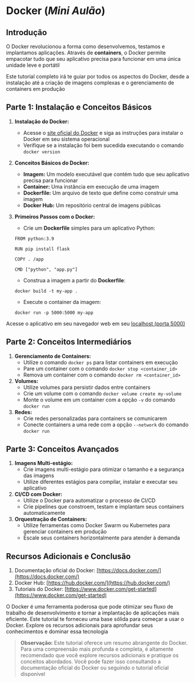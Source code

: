 # Docker (_Mini Aulão_)

## Introdução

O Docker revolucionou a forma como desenvolvemos, testamos e implantamos aplicações. Através de **containers**, o Docker permite empacotar tudo que seu aplicativo precisa para funcionar em uma única unidade leve e portátil

Este tutorial completo irá te guiar por todos os aspectos do Docker, desde a instalação até a criação de imagens complexas e o gerenciamento de containers em produção

## Parte 1: Instalação e Conceitos Básicos

1. **Instalação do Docker:**
    - Acesse o [site oficial do Docker](https://www.docker.com/get-started) e siga as instruções para instalar o Docker em seu sistema operacional
    - Verifique se a instalação foi bem sucedida executando o comando `docker version`
2. **Conceitos Básicos do Docker:**
    - **Imagem:** Um modelo executável que contém tudo que seu aplicativo precisa para funcionar
    - **Container:** Uma instância em execução de uma imagem
    - **Dockerfile:** Um arquivo de texto que define como construir uma imagem
    - **Docker Hub:** Um repositório central de imagens públicas
3. **Primeiros Passos com o Docker:**

    - Crie um **Dockerfile** simples para um aplicativo Python:

    ```docker
    FROM python:3.9

    RUN pip install flask

    COPY . /app

    CMD ["python", "app.py"]
    ```

    - Construa a imagem a partir do **Dockerfile**:

    ```docker
    docker build -t my-app .
    ```

    - Execute o container da imagem:

    ```docker
    docker run -p 5000:5000 my-app
    ```

Acesse o aplicativo em seu navegador web em seu [localhost (porta 5000)](http://localhost:5000)

## Parte 2: Conceitos Intermediários

1. **Gerenciamento de Containers:**
    - Utilize o comando `docker ps` para listar containers em execução
    - Pare um container com o comando `docker stop <container_id>`
    - Remova um container com o comando `docker rm <container_id>`
2. **Volumes:**
    - Utilize volumes para persistir dados entre containers
    - Crie um volume com o comando `docker volume create my-volume`
    - Monte o volume em um container com a opção `-v` do comando `docker run`
3. **Redes:**
    - Crie redes personalizadas para containers se comunicarem
    - Conecte containers a uma rede com a opção `--network` do comando `docker run`

## Parte 3: Conceitos Avançados

1. **Imagens Multi-estágio:**
    - Crie imagens multi-estágio para otimizar o tamanho e a segurança das imagens
    - Utilize diferentes estágios para compilar, instalar e executar seu aplicativo
2. **CI/CD com Docker:**
    - Utilize o Docker para automatizar o processo de CI/CD
    - Crie pipelines que constroem, testam e implantam seus containers automaticamente
3. **Orquestração de Containers:**
    - Utilize ferramentas como Docker Swarm ou Kubernetes para gerenciar containers em produção
    - Escale seus containers horizontalmente para atender à demanda

## Recursos Adicionais e Conclusão

1. Documentação oficial do Docker: [https://docs.docker.com/](https://docs.docker.com/)
2. Docker Hub: [https://hub.docker.com/](https://hub.docker.com/)
3. Tutoriais do Docker: [https://www.docker.com/get-started](https://www.docker.com/get-started)

O Docker é uma ferramenta poderosa que pode otimizar seu fluxo de trabalho de desenvolvimento e tornar a implantação de aplicações mais eficiente. Este tutorial te forneceu uma base sólida para começar a usar o Docker. Explore os recursos adicionais para aprofundar seus conhecimentos e dominar essa tecnologia

> **Observação:** Este tutorial oferece um resumo abrangente do Docker. Para uma compreensão mais profunda e completa, é altamente recomendado que você explore recursos adicionais e pratique os conceitos abordados. Você pode fazer isso consultando a documentação oficial do Docker ou seguindo o tutorial oficial disponível
